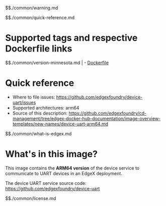 $$./common/warning.md

$$./common/quick-reference.md

# Supported tags and respective Dockerfile links

$$./common/version-minnesota.md |
        - [Dockerfile](https://github.com/edgexfoundry/device-uart/blob/v3.0.0/Dockerfile)

# Quick reference

- Where to file issues: https://github.com/edgexfoundry/device-uart/issues
- Supported architectures: arm64
- Source of this description: https://github.com/edgexfoundry/cd-management/tree/edgex-docker-hub-documentation/image-overview-templates/new-names/device-uart-arm64.md

$$./common/what-is-edgex.md

# What's in this image?

This image contains the **ARM64 version** of the device service to communicate to UART devices in an EdgeX deployment.

The device UART service source code: <https://github.com/edgexfoundry/device-uart>

$$./common/license.md
